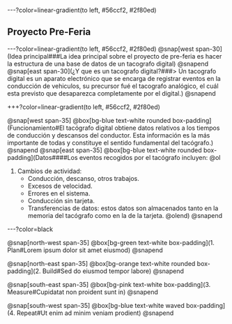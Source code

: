 ---?color=linear-gradient(to left, #56ccf2, #2f80ed)
## Proyecto Pre-Feria

---?color=linear-gradient(to left, #56ccf2, #2f80ed)
@snap[west span-30](Idea principal###La idea principal sobre el proyecto de pre-feria es hacer la estructura de una base de datos de un tacografo digital)
@snapend
@snap[east span-30](¿Y que es un tacografo digital?###> Un tacografo digital es un aparato electrónico que se encarga de registrar eventos en la conducción de vehiculos, su precursor fué el tacografo analógico, el cuál esta previsto que desaparezca completamente por el digital.)
@snapend

+++?color=linear-gradient(to left, #56ccf2, #2f80ed)

@snap[west span-35]
@box[bg-blue text-white rounded box-padding](Funcionamiento#El tacógrafo digital obtiene datos relativos a los tiempos de conducción y descansos del conductor. Esta información es la más importante de todas y constituye el sentido fundamental del tacógrafo.)
@snapend
@snap[east span-35]
@box[bg-blue text-white rounded box-padding](Datos####Los eventos recogidos por el tacógrafo incluyen:
@ol
1. Cambios de actividad:
    * Conducción, descanso, otros trabajos.
    * Excesos de velocidad.
    * Errores en el sistema.
    * Conducción sin tarjeta.
    * Transferencias de datos: estos datos son almacenados tanto en la memoria del tacógrafo como en la de la tarjeta.
@olend)
@snapend

---?color=black

@snap[north-west span-35]
@box[bg-green text-white box-padding](1. Plan#Lorem ipsum dolor sit amet eiusmod)
@snapend

@snap[north-east span-35]
@box[bg-orange text-white rounded box-padding](2. Build#Sed do eiusmod tempor labore)
@snapend

@snap[south-east span-35]
@box[bg-pink text-white box-padding](3. Measure#Cupidatat non proident sunt in)
@snapend

@snap[south-west span-35]
@box[bg-blue text-white waved box-padding](4. Repeat#Ut enim ad minim veniam prodient)
@snapend